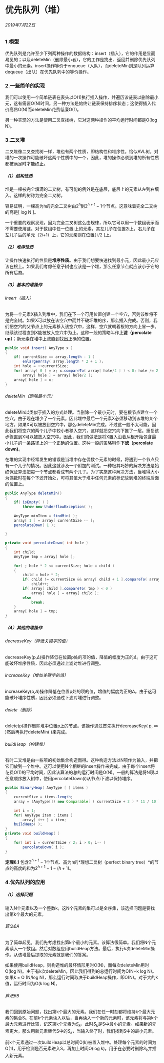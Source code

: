 # 优先队列（堆）

###### 2019年7月22日

### 1.模型

优先队列是允许至少下列两种操作的数据结构：insert（插入），它的作用是显而易见的；以及deleteMin（删除最小者），它的工作是找出、返回并删除优先队列中最小的元素。insert操作等价于enqueue（入队），而deleteMin则是队列运算dequeue（出队）在优先队列中的等价操作。

### 2.一些简单的实现

我们可以使用一个简单链表在表头以O(1)执行插入操作，并遍历该链表以删除最小元，这有需要O(N)时间。另一种方法是始终让链表保持排序状态；这使得插入代价高昂O(N)而deleteMin花费低廉O(1)。

另一种实现的方法是使用二叉查找树，它对这两种操作的平均运行时间都是O(log N)。

### 3.二叉堆

二叉堆像二叉查找树一样，堆也有两个性质，即结构性和堆序性。恰似AVL树，对堆的一次操作可能破坏这两个性质中的一个，因此，堆的操作必须到堆的所有性质都被满足时才能终止。

##### （1）结构性质

堆是一棵被完全填满的二叉树，有可能的例外是在底层，底层上的元素从左到右填入。这样的树称为完全二叉树。

容易证明，一棵高为h的完全二叉树由$2^h$到$2^{h+1}-1$个节点。这意味着完全二叉树的高是[ log N ]。

一个重要的观察发现，因为完全二叉树这么由规律，所以它可以用一个数组表示而不需要使用链。对于数组中任一位置i上的元素，其左儿子在位置2i上，右儿子在左儿子后的单元（2i+1）上，它的父亲则在位置[ i/2 ]上。

##### （2）堆序性质

让操作快速执行的性质是**堆序性质**。由于我们想要快速找到最小元，因此最小元应该在根上。如果我们考虑任意子树也应该是一个堆，那么任意节点就应该小于它的所有后裔。

##### （3）基本的堆操作

###### insert（插入）

为将一个元素X插入到堆中，我们在下一个可用位置创建一个空穴，否则该堆将不是完全树。如果X可以放在该空穴中而并不破坏堆的序，那么插入完成。否则，我们把空穴的父节点上的元素移入该空穴中，这样，空穴就朝着根的方向上冒一步。继续该过程直到X能被放入空穴中为止。这种一般的策略叫作**上滤（percolate up）**；新元素在堆中上滤直到找出正确的位置。

```java
public void insert( AnyType x )
{
    if( currentSize == array.length - 1 )
        enlargeArray( array.length * 2 + 1 );
   	int hole = ++currentSize;
    for( array[ 0 ] = x; x.compareTo( array[ hole/2 ] ) < 0; hole /= 2)
        array[ hole ] = array[ hole/2 ];
    array[ hole ] = x;
}
```

###### deleteMin（删除最小元）

deleteMin以类似于插入的方式处理。当删除一个最小元时，要在根节点建立一个空穴。由于现在堆少了一个元素，因此堆中最后一个元素X必须移动到该堆的某个地方。如果X可以被放到空穴中，那么deleteMin完成。不过这一般不太可能，因此我们将空穴的两个儿子中较小者移入空穴，这样就把空穴向下推了一层。重复该步骤直到X可以被放入空穴中。因此，我们的做法是将X置入沿着从根开始包含最小儿子的一条路径上的一个正确的位置。这种一般的策略叫作**下滤（percolate down)**。

在堆的实现中经常发生的错误是当堆中存在偶数个元素的时候，将遇到一个节点只有一个儿子的情况。因此这就涉及一个附加的测试。一种极其巧妙的解决方法是始终保证算法把每一个节点都看成有两个儿子。为了实施这种解决方法，当堆得大小为偶数时在每个下滤开始处，可将其值大于堆中任何元素的标记放到堆的终端后面的位置上。

```java
public AnyType deleteMin()
{
    if( isEmpty( ) )
        throw new UnderflowException( );
    
    AnyType minItem = findMin( );
    array[ 1 ] = array[ currentSize -- ];
    percolateDown( 1 );
    
}

private void percolateDown( int hole )
{
    int child;
    AnyType tmp = array[ hole ];
    
    for( ; hole * 2 <= currentSize; hole = child )
    {
        child = hole * 2;
        if( child != currentSize && array[ child + 1 ].compareTo( array[ child ] ) < 0 )
            child++;
        if( array[ child ].compareTo( tmp ) < 0 )
            array[ hole ] = array[ child ];
        else
            break;
    }
    array[ hole ] = tmp;
}
```

##### （4）其他的堆操作

###### decreaseKey（降低关键字的值）

decreaseKey(p,$\Delta$)操作降低在位置p处的项的值，降值的幅度为正的$\Delta$。由于这可能破坏堆序性质，因此必须通过上滤对堆进行调整。

###### increaseKey（增加关键字的值）

increaseKey(p,$\Delta$)操作降低在位置p处的项的值，增值的幅度为正的$\Delta$。由于这可能破坏堆序性质，因此必须通过下滤对堆进行调整。

###### delete（删除）

delete(p)操作删除堆中位置p上的节点。该操作通过首先执行decreaseKey( p, $\infty$ )然后再执行deleteMin( )来完成。

###### buildHeap（构建堆）

有时二叉堆是由一些项的初始集合构造而得。这种构造方法以N项作为输入，并把它们放到一个堆中。这可以使用N个相继的insert操作来完成。由于每个insert将花费O(1)的平均时间，因此该算法的总的运行时间是O(N)。一般的算法是将N项以任意顺序放入树中，使用percolateDown(i)从节点i下滤以保持堆序。

```java
public BinaryHeap( AnyType [ ] items )
{
    currentSize = items.length;
    array = (AnyType[]) new Comparable[ ( currentSize + 2 ) * 11 / 10 ];
    
    int i = 1;
    for( AnyType item : items )
        array[ i++ ] = item;
    buildHeap( );
}
private void buildHeap( )
{
    for( int i = currentSize / 2; i > 0; i-- )
        percolateDown( i );
}
```

**定理6.1** 包含$2^{h+1} - 1$个节点、高为h的*理想二叉树（perfect binary tree）*的节点的高度的和为$2^{h+1} - 1 -(h+1)$。

### 4.优先队列的应用

##### （1）选择问题

输入N个元素以及一个整数k，这N个元素的集可以是全序集，该选择问题是要找出第k个最大的元素。

###### 算法6A

为了简单起见，我们先考虑找出第k个最小的元素。该算法很简单。我们将N个元素读入一个数组。然后对数组应用buildHeap方法。最后，执行k次deleteMin操作。从该堆最后提取的元素就是我们的答案。

如果使用buildHeap，则构造堆的最坏情形用时O(N)，而每次deleteMin用时O(log N)。由于有k次deleteMin，因此我们得到的总运行时间为O(N+k log N)。如果k = O (N/log N)，那么运行时间取决于buildHeap操作，即O(N)。对于大的k值，运行时间为O(k log N)。

###### 算法6B

我们回到原始问题，找出第k个最大的元素。我们在任一时刻都将维持k个最大元素的集合S。在前k个元素读入以后，当再读入一个新的元素时，该元素将与第k个最大元素进行比较，记这第k个元素为$S_k$。此时$S_k$是S中最小的元素。如果新的元素更大，那么用新元素替代S中的$S_k$，当输入终了时，我们找到S中的最小元素。

前k个元素通过一次buildHeap以总时间O(k)被置入堆中。处理每个元素的时间为O(1)，用于检测是否元素进入S，再加上时间O(log k)，用于在必要时删除$S_k$并插入新元素。